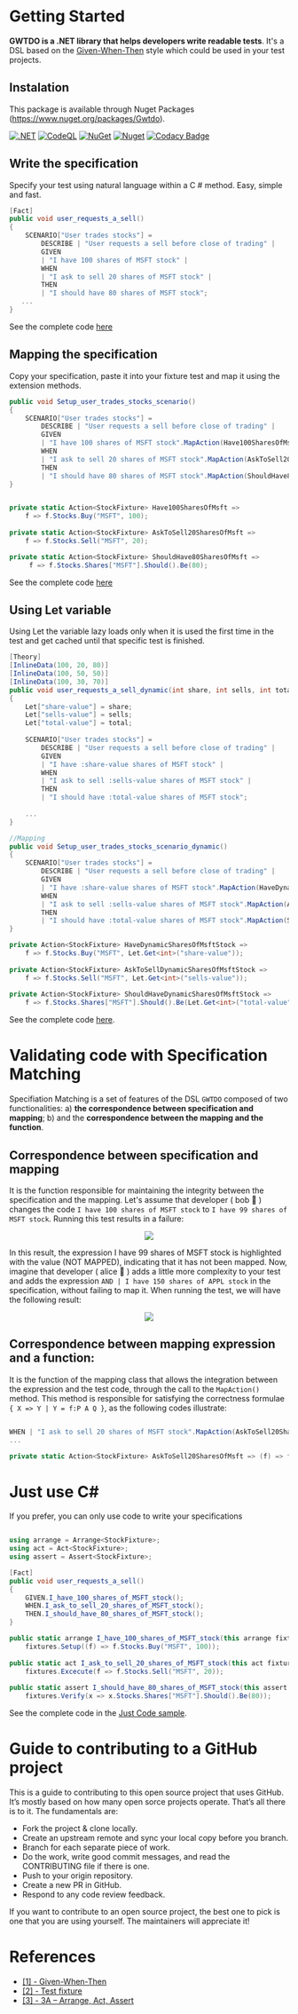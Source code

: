 # Getting Started 
**GWTDO is a .NET library that helps developers write readable tests**.
It's a DSL based on the [Given-When-Then](https://martinfowler.com/bliki/GivenWhenThen.html) style which could be used in your test projects.

## Instalation
This package is available through Nuget Packages (https://www.nuget.org/packages/Gwtdo).

[![.NET](https://github.com/8T4/gwtdo/actions/workflows/dotnet.yml/badge.svg)](https://github.com/8T4/gwtdo/actions/workflows/dotnet.yml)
[![CodeQL](https://github.com/8T4/gwtdo/actions/workflows/codeql-analysis.yml/badge.svg)](https://github.com/8T4/gwtdo/actions/workflows/codeql-analysis.yml)
[![NuGet](https://img.shields.io/nuget/v/Gwtdo.svg)](https://www.nuget.org/packages/Gwtdo) 
[![Nuget](https://img.shields.io/nuget/dt/Gwtdo.svg)](https://www.nuget.org/packages/Gwtdo) 
[![Codacy Badge](https://app.codacy.com/project/badge/Grade/51e1962835f24f65a3813d078061a9ef)](https://www.codacy.com/gh/8T4/gwtdo/dashboard?utm_source=github.com&amp;utm_medium=referral&amp;utm_content=8T4/gwtdo&amp;utm_campaign=Badge_Grade)

## Write the specification
Specify your test using natural language within a C # method. Easy, simple and fast.
```c#
[Fact]
public void user_requests_a_sell()
{
    SCENARIO["User trades stocks"] =
        DESCRIBE | "User requests a sell before close of trading" |
        GIVEN 
        | "I have 100 shares of MSFT stock" |
        WHEN 
        | "I ask to sell 20 shares of MSFT stock" |
        THEN 
        | "I should have 80 shares of MSFT stock";
   ...
}
```
See the complete code [here](https://github.com/8T4/gwtdo/blob/main/src/Samples/Gwtdo.Sample.Test/NaturalLanguange/Tests.cs)

## Mapping the specification
Copy your specification, paste it into your fixture test and map it using the extension methods.

```c#
public void Setup_user_trades_stocks_scenario()
{
    SCENARIO["User trades stocks"] =
        DESCRIBE | "User requests a sell before close of trading" |
        GIVEN 
        | "I have 100 shares of MSFT stock".MapAction(Have100SharesOfMsft) |
        WHEN 
        | "I ask to sell 20 shares of MSFT stock".MapAction(AskToSell20SharesOfMsft) |
        THEN 
        | "I should have 80 shares of MSFT stock".MapAction(ShouldHave80SharesOfMsft);
}


private static Action<StockFixture> Have100SharesOfMsft => 
    f => f.Stocks.Buy("MSFT", 100);
    
private static Action<StockFixture> AskToSell20SharesOfMsft => 
    f => f.Stocks.Sell("MSFT", 20);    

private static Action<StockFixture> ShouldHave80SharesOfMsft => 
     f => f.Stocks.Shares["MSFT"].Should().Be(80);     

```
See the complete code [here](https://github.com/8T4/gwtdo/blob/main/src/Samples/Gwtdo.Sample.Test/NaturalLanguange/Fixture.cs)


## Using Let variable
Using Let the variable lazy loads only when it is used the first time in the test and get cached until that specific test is finished.

```c#
[Theory]
[InlineData(100, 20, 80)]
[InlineData(100, 50, 50)]
[InlineData(100, 30, 70)]
public void user_requests_a_sell_dynamic(int share, int sells, int total)
{
    Let["share-value"] = share;
    Let["sells-value"] = sells;
    Let["total-value"] = total;
    
    SCENARIO["User trades stocks"] =
        DESCRIBE | "User requests a sell before close of trading" |
        GIVEN 
        | "I have :share-value shares of MSFT stock" |
        WHEN 
        | "I ask to sell :sells-value shares of MSFT stock" |
        THEN 
        | "I should have :total-value shares of MSFT stock";
        
    ...
}

//Mapping
public void Setup_user_trades_stocks_scenario_dynamic()
{
    SCENARIO["User trades stocks"] =
        DESCRIBE | "User requests a sell before close of trading" |
        GIVEN 
        | "I have :share-value shares of MSFT stock".MapAction(HaveDynamicSharesOfMsftStock) |
        WHEN 
        | "I ask to sell :sells-value shares of MSFT stock".MapAction(AskToSellDynamicSharesOfMsftStock) |
        THEN 
        | "I should have :total-value shares of MSFT stock".MapAction(ShouldHaveDynamicSharesOfMsftStock);
} 

private Action<StockFixture> HaveDynamicSharesOfMsftStock =>
    f => f.Stocks.Buy("MSFT", Let.Get<int>("share-value"));
    
private Action<StockFixture> AskToSellDynamicSharesOfMsftStock =>
    f => f.Stocks.Sell("MSFT", Let.Get<int>("sells-value"));     
    
private Action<StockFixture> ShouldHaveDynamicSharesOfMsftStock =>
    f => f.Stocks.Shares["MSFT"].Should().Be(Let.Get<int>("total-value"));
```

See the complete code [here](https://github.com/8T4/gwtdo/tree/main/src/Samples/Gwtdo.Sample.Test/NaturalLanguange).

# Validating code with Specification Matching
Specifiation Matching is a set of features of the DSL `GWTDO` composed of two functionalities: a) **the correspondence between specification and mapping**; b) and the **correspondence between the mapping and the function**. 

## Correspondence between specification and mapping

It is the function responsible for maintaining the integrity between the specification and the mapping. Let's assume that developer ( bob 👨 ) changes the code `I have 100 shares of MSFT stock` to `I have 99 shares of MSFT stock`. Running this test results in a failure:

<p align="center">
    <img src="https://user-images.githubusercontent.com/357114/117551998-4a2efc00-b01f-11eb-9548-460644f5a193.png" />
</p>

In this result, the expression I have 99 shares of MSFT stock is highlighted with the value (NOT MAPPED), indicating that it has not been mapped.
Now, imagine that developer ( alice 👩 ) adds a little more complexity to your test and adds the expression `AND | I have 150 shares of APPL stock` in the specification, without failing to map it. When running the test, we will have the following result:

<p align="center">
    <img src="https://user-images.githubusercontent.com/357114/117552124-025ca480-b020-11eb-8a09-a8e0779c65e4.png" />
</p>

## Correspondence between mapping expression and a function:
It is the function of the mapping class that allows the integration between the expression and the test code, through the call to the `MapAction()` method. This method is responsible for satisfying the correctness formulae `{ X => Y | Y = f:P A Q }`, as the following codes illustrate:

```c#

WHEN | "I ask to sell 20 shares of MSFT stock".MapAction(AskToSell20SharesOfMsft)
...

private static Action<StockFixture> AskToSell20SharesOfMsft => (f) => f.Stocks.Sell("MSFT", 20);    
```

# Just use C#

If you prefer, you can only use code to write your specifications

```c#

using arrange = Arrange<StockFixture>;
using act = Act<StockFixture>;
using assert = Assert<StockFixture>;

[Fact]
public void user_requests_a_sell()
{
    GIVEN.I_have_100_shares_of_MSFT_stock();
    WHEN.I_ask_to_sell_20_shares_of_MSFT_stock();
    THEN.I_should_have_80_shares_of_MSFT_stock();
}

public static arrange I_have_100_shares_of_MSFT_stock(this arrange fixtures) =>
    fixtures.Setup((f) => f.Stocks.Buy("MSFT", 100));
    
public static act I_ask_to_sell_20_shares_of_MSFT_stock(this act fixtures) =>
    fixtures.Excecute(f => f.Stocks.Sell("MSFT", 20));
    
public static assert I_should_have_80_shares_of_MSFT_stock(this assert fixtures) =>
    fixtures.Verify(x => x.Stocks.Shares["MSFT"].Should().Be(80));    
```
        
See the complete code in the [Just Code sample](https://github.com/8T4/gwtdo/tree/main/src/Samples/Gwtdo.Sample.Test/JustCode).


# Guide to contributing to a GitHub project
This is a guide to contributing to this open source project that uses GitHub. It’s mostly based on how many open sorce projects operate. That’s all there is to it. The fundamentals are:

- Fork the project & clone locally.  
- Create an upstream remote and sync your local copy before you branch.  
- Branch for each separate piece of work.  
- Do the work, write good commit messages, and read the CONTRIBUTING file if there is one.  
- Push to your origin repository.  
- Create a new PR in GitHub.  
- Respond to any code review feedback.  

If you want to contribute to an open source project, the best one to pick is one that you are using yourself. The maintainers will appreciate it!

# References

- [[1] - Given-When-Then](https://martinfowler.com/bliki/GivenWhenThen.html)
- [[2] - Test fixture](https://en.wikipedia.org/wiki/Test_fixture)  
- [[3] - 3A – Arrange, Act, Assert](https://xp123.com/articles/3a-arrange-act-assert/)  
